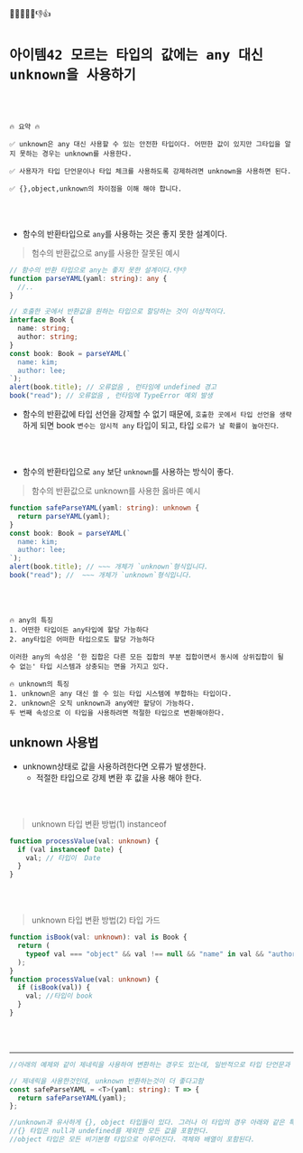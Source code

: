 🎯💡🔥📌✅👎👍

# `아이템42 모르는 타입의 값에는 any 대신 unknown을 사용하기`

<br />
<br />

```
🔥 요약 🔥

✅ unknown은 any 대신 사용할 수 있는 안전한 타입이다. 어떤한 값이 있지만 그타입을 알지 못하는 경우는 unknown를 사용한다.

✅ 사용자가 타입 단언문이나 타입 체크를 사용하도록 강제하려면 unknown을 사용하면 된다.

✅ {},object,unknown의 차이점을 이해 해야 합니다.
```

<br />
<br />

- 함수의 반환타입으로 `any`를 사용하는 것은 좋지 못한 설계이다.

> 험수의 반환값으로 any를 사용한 잘못된 예시

```ts
// 함수의 반환 타입으로 any는 좋지 못한 설계이다.👎👎
function parseYAML(yaml: string): any {
  //..
}

// 호출한 곳에서 반환값을 원하는 타입으로 할당하는 것이 이상적이다.
interface Book {
  name: string;
  author: string;
}
const book: Book = parseYAML(`
  name: kim;
  author: lee;
`);
alert(book.title); // 오류없음 , 런타임에 undefined 경고
book("read"); // 오류없음 , 런타임에 TypeError 예외 발생
```

- 함수의 반환값에 타입 선언을 강제할 수 없기 때문에, `호출한 곳에서 타입 선언을 생략`하게 되면 book `변수는 암시적 any` 타입이 되고, 타입 `오류가 날 확률이 높아진다`.

<br />
<br />

- 함수의 반환타입으로 `any` 보단 `unknown`를 사용하는 방식이 좋다.

> 함수의 반환값으로 unknown를 사용한 옳바른 예시

```ts
function safeParseYAML(yaml: string): unknown {
  return parseYAML(yaml);
}
const book: Book = parseYAML(`
  name: kim;
  author: lee;
`);
alert(book.title); // ~~~ 개체가 `unknown`형식입니다.
book("read"); //  ~~~ 개체가 `unknown`형식입니다.
```

<br />
<br />

```
🔥 any의 특징
1. 어떤한 타입이든 any타입에 할당 가능하다
2. any타입은 어떠한 타입으로도 할당 가능하다

이러한 any의 속성은 ‘한 집합은 다른 모든 집합의 부분 집합이면서 동시에 상위집합이 될 수 없는' 타입 시스템과 상충되는 면을 가지고 있다.

🔥 unknown의 특징
1. unknown은 any 대신 쓸 수 있는 타입 시스템에 부합하는 타입이다.
2. unknown은 오직 unknown과 any에만 할당이 가능하다.
두 번째 속성으로 이 타입을 사용하려면 적절한 타입으로 변환해야한다.
```

## unknown 사용법

- unknown상태로 값을 사용하려한다면 오류가 발생한다.
  - 적절한 타입으로 강제 변환 후 값을 사용 해야 한다.

<br />
<br />

> unknown 타입 변환 방법(1) instanceof

```ts
function processValue(val: unknown) {
  if (val instanceof Date) {
    val; // 타입이  Date
  }
}
```

<br />
<br />

> unknown 타입 변환 방법(2) 타입 가드

```ts
function isBook(val: unknown): val is Book {
  return (
    typeof val === "object" && val !== null && "name" in val && "author" in val
  );
}
function processValue(val: unknown) {
  if (isBook(val)) {
    val; //타입이 book
  }
}
```

<br />
<br />

---

```ts
//아래의 예제와 같이 제네릭을 사용하여 변환하는 경우도 있는데, 일반적으로 타입 단언문과 기능이 비슷하며 타입스크립트에서 좋지 않은 스타일이다. 따라서 unknown을 반환하고 사용자가 직접 단언문을 사용하거나 원하는 대로 타입을 좁히도록 강제하는 것이 좋다!

// 제네릭을 사용한것인데, unknown 반환하는것이 더 좋다고함
const safeParseYAML = <T>(yaml: string): T => {
  return safeParseYAML(yaml);
};

//unknown과 유사하게 {}, object 타입들이 있다. 그러나 이 타입의 경우 아래와 같은 특성을 가진다.
//{} 타입은 null과 undefined를 제외한 모든 값을 포함한다.
//object 타입은 모든 비기본형 타입으로 이루어진다. 객체와 배열이 포함된다.
```
